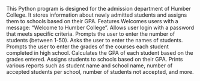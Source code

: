 This Python program is designed for the admission department of Humber College. It stores information about newly admitted students and assigns them to schools based on their GPA.
Features
Welcomes users with a message: “Welcome to Humber College”.
Allows user login with a password that meets specific criteria.
Prompts the user to enter the number of students (between 1-50).
Asks the user to enter the names of students.
Prompts the user to enter the grades of the courses each student completed in high school.
Calculates the GPA of each student based on the grades entered.
Assigns students to schools based on their GPA.
Prints various reports such as student name and school name, number of accepted students per school, number of students not accepted, and more.
